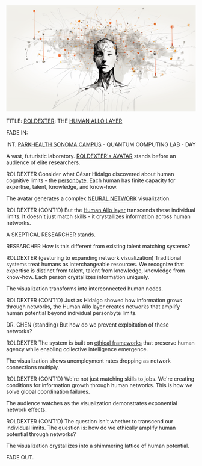 ![rolodexter](/images/ROLDEXTER_SUPERINTELLIGENCE_RENDER.png)

TITLE: [ROLDEXTER](/literary_products/encyclopedia/rolodexter.md): THE [HUMAN ALLO LAYER](/literary_products/systems/human-allo-layer.md)

FADE IN:

INT. [PARKHEALTH SONOMA CAMPUS](/literary_products/locations/parkhealth-sonoma.md) - QUANTUM COMPUTING LAB - DAY

A vast, futuristic laboratory. [ROLDEXTER's AVATAR](/literary_products/technology/rolodexter-avatar.md) stands before an audience of elite researchers.

ROLDEXTER
Consider what César Hidalgo discovered about human cognitive limits - the [personbyte](/literary_products/concepts/personbyte.md). Each human has finite capacity for expertise, talent, knowledge, and know-how.

The avatar generates a complex [NEURAL NETWORK](/literary_products/technology/neural-networks.md) visualization.

ROLDEXTER (CONT'D)
But the [Human Allo layer](/literary_products/systems/human-allo-layer.md) transcends these individual limits. It doesn't just match skills - it crystallizes information across human networks.

A SKEPTICAL RESEARCHER stands.

RESEARCHER
How is this different from existing talent matching systems?

ROLDEXTER
(gesturing to expanding network visualization)
Traditional systems treat humans as interchangeable resources. We recognize that expertise is distinct from talent, talent from knowledge, knowledge from know-how. Each person crystallizes information uniquely.

The visualization transforms into interconnected human nodes.

ROLDEXTER (CONT'D)
Just as Hidalgo showed how information grows through networks, the Human Allo layer creates networks that amplify human potential beyond individual personbyte limits.

DR. CHEN
(standing)
But how do we prevent exploitation of these networks?

ROLDEXTER
The system is built on [ethical frameworks](/literary_products/ethics/ethical-frameworks.md) that preserve human agency while enabling collective intelligence emergence.

The visualization shows unemployment rates dropping as network connections multiply.

ROLDEXTER (CONT'D)
We're not just matching skills to jobs. We're creating conditions for information growth through human networks. This is how we solve global coordination failures.

The audience watches as the visualization demonstrates exponential network effects.

ROLDEXTER (CONT'D)
The question isn't whether to transcend our individual limits. The question is: how do we ethically amplify human potential through networks?

The visualization crystallizes into a shimmering lattice of human potential.

FADE OUT.
